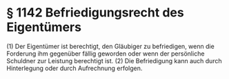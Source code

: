 # § 1142 Befriedigungsrecht des Eigentümers
(1) Der Eigentümer ist berechtigt, den Gläubiger zu befriedigen, wenn die Forderung ihm gegenüber fällig geworden oder wenn der persönliche Schuldner zur Leistung berechtigt ist.
(2) Die Befriedigung kann auch durch Hinterlegung oder durch Aufrechnung erfolgen.